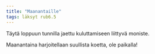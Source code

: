 ```yaml
---
title: "Maanantaille"
tags: läksyt rub6.5
---
```


Täytä loppuun tunnilla jaettu kuluttamiseen liittyvä moniste.

Maanantaina harjoitellaan suullista koetta, ole paikalla!